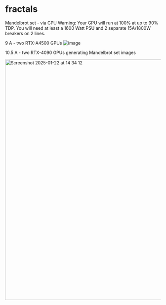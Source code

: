 # fractals
Mandelbrot set - via GPU
Warning: Your GPU will run at 100% at up to 90% TDP.  You will need at least a 1600 Watt PSU and 2 separate 15A/1800W breakers on 2 lines.



9 A - two RTX-A4500 GPUs
![image](https://github.com/user-attachments/assets/7de6901a-a024-4d8f-b623-f8c10393bad4)

10.5 A - two RTX-4090 GPUs generating Mandelbrot set images

<img width="777" alt="Screenshot 2025-01-22 at 14 34 12" src="https://github.com/user-attachments/assets/7d98ebbf-1694-4c4e-8eb8-81a682cd473f" />
